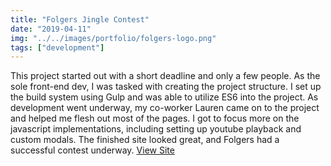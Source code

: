 ```yaml
---
title: "Folgers Jingle Contest"
date: "2019-04-11"
img: "../../images/portfolio/folgers-logo.png"
tags: ["development"]
---
```

This project started out with a short deadline and only a few people. As the sole front-end dev, I was tasked with creating the project structure. I set up the build system using Gulp and was able to utilize ES6 into the project. As development went underway, my co-worker Lauren came on to the project and helped me flesh out most of the pages. I got to focus more on the javascript implementations, including setting up youtube playback and custom modals. The finished site looked great, and Folgers had a successful contest underway.
<a href="https://web.archive.org/web/20170130194134id_/https://jingle.folgerscoffee.com/" target="_blank">View Site</a>


<!-- # taxonomy:
#     category: portfolio
# portfolio:
#     filter: dev
#     description: "I was flown out to New Jersey, to Samsung HQ, to work on the final touches of the site before the launch of the Galaxy S8. I also added the awesome video animations about week after the initial launch. The final result is really cool single page site showing off all the new features of the Galaxy S8."
#     link: "http://www.samsung.com/us/business/discover/galaxy-s8/"
# img:
#     src: /images/portfolio/samsung-s8-logo.png
#     alt: "Samsung Galaxy S8 logo"
# largeImg:
#     src: /images/portfolio/samsung-s8-mockup.png
#     alt: "Samsung Galaxy S8 Mockup" -->

